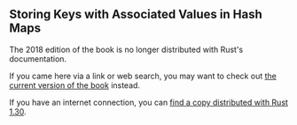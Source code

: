 ## Storing Keys with Associated Values in Hash Maps

The 2018 edition of the book is no longer distributed with Rust's documentation.

If you came here via a link or web search, you may want to check out [the current
version of the book](../ch08-03-hash-maps.md) instead.

If you have an internet connection, you can [find a copy distributed with
Rust
1.30](https://doc.rust-lang.org/1.30.0/book/2018-edition/ch08-03-hash-maps.html).